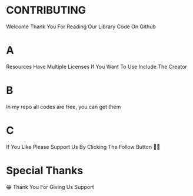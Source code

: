 # CONTRIBUTING

Welcome Thank You For Reading
Our Library Code On Github 

# A
Resources Have Multiple Licenses
If You Want To Use Include The Creator

# B
In my repo all codes are free, you can get them 

# C 
If You Like Please Support Us By Clicking The Follow Button 🙏🏻

# Special Thanks
😁 Thank You For Giving Us Support
